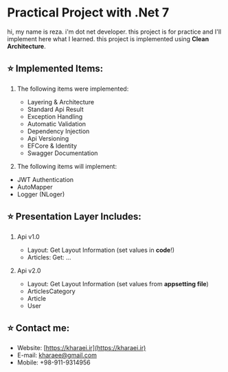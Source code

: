 # Practical Project with .Net 7
hi, my name is reza. i'm dot net developer.
this project is for practice and I'll implement here what I learned. 
this project is implemented using **Clean Architecture**.

## :star: Implemented Items:
1. The following items were implemented:
   - Layering & Architecture
   - Standard Api Result 
   - Exception Handling 
   - Automatic Validation
   - Dependency Injection
   - Api Versioning
   - EFCore & Identity
   - Swagger Documentation

2. The following items will implement:
- JWT Authentication
- AutoMapper
- Logger (NLoger)

## :star: Presentation Layer Includes: 
1. Api v1.0
   - Layout: Get Layout Information (set values in **code**!)
   - Articles: Get: ...

2. Api v2.0
   - Layout: Get Layout Information (set values from **appsetting file**)
   - ArticlesCategory
   - Article
   - User

## :star: Contact me:
- Website: [https://kharaei.ir](https://kharaei.ir)
- E-mail: [kharaee@gmail.com](mailto:kharaee@gmail.com)
- Mobile: +98-911-9314956